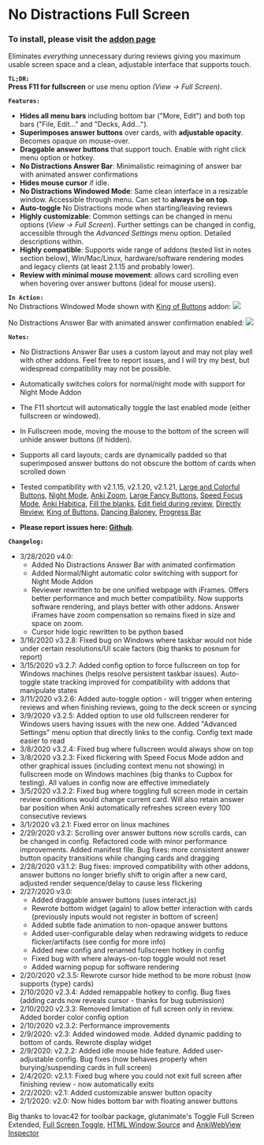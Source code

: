 # No Distractions Full Screen
### To install, please visit the <a href="https://ankiweb.net/shared/info/1049863218">addon page</a>

Eliminates <i>everything</i> unnecessary during reviews giving you maximum usable screen space and a clean, adjustable interface that supports touch.

<b><code>TL;DR:</code></b>  
<b>Press F11 for fullscreen</b> or use menu option <i>(View -&gt; Full Screen)</i>.

<b><code>Features:</code></b>
- <b>Hides all menu bars</b> including bottom bar ("More, Edit") and both top bars ("File, Edit..." and "Decks, Add...").
- <b>Superimposes answer buttons</b> over cards, with <b>adjustable opacity</b>. Becomes opaque on mouse-over.
- <b>Draggable answer buttons</b> that support touch. Enable with right click menu option or hotkey.
- <b>No Distractions Answer Bar</b>: Minimalistic reimagining of answer bar with animated answer confirmations
- <b>Hides mouse cursor</b> if idle.
- <b>No Distractions Windowed Mode</b>: Same clean interface in a resizable window. Accessible through menu. Can set to <b>always be on top</b>.
- <b>Auto-toggle</b> No Distractions mode when starting/leaving reviews
- <b>Highly customizable</b>: Common settings can be changed in menu options (<i>View -&gt; Full Screen</i>). Further settings can be changed in config, accessible through the <i>Advanced Settings</i> menu option. Detailed descriptions within.
- <b>Highly compatible</b>: Supports wide range of addons (tested list in notes section below), Win/Mac/Linux, hardware/software rendering modes and legacy clients (at least 2.1.15 and probably lower).
- <b>Review with minimal mouse movement</b>: allows card scrolling even when hovering over answer buttons (ideal for mouse users).

<b><code>In Action:</code></b>  
No Distractions Windowed Mode shown with <a href="https://ankiweb.net/shared/info/374005964" rel="nofollow">King of Buttons</a> addon:
<img src="https://i.ibb.co/44JKxCj/01kg-H1au5l.gif">

No Distractions Answer Bar with animated answer confirmation enabled:
<img src="https://i.ibb.co/p0YLTVS/HKASp-GFBt-W.gif">

<b><code>Notes:</code></b>  
- No Distractions Answer Bar uses a custom layout and may not play well with other addons. Feel free to report issues, and I will try my best, but widespread compatibility may not be possible.
- Automatically switches colors for normal/night mode with support for Night Mode Addon
- The F11 shortcut will automatically toggle the last enabled mode (either fullscreen or windowed).
- In Fullscreen mode, moving the mouse to the bottom of the screen will unhide answer buttons (if hidden).
- Supports all card layouts; cards are dynamically padded so that superimposed answer buttons do not obscure the bottom of cards when scrolled down
- Tested compatibility with v2.1.15, v2.1.20, v2.1.21, <a href="https://ankiweb.net/shared/info/1829090218" rel="nofollow">Large and Colorful Buttons</a>, <a href="https://ankiweb.net/shared/info/1496166067" rel="nofollow">Night Mode</a>, <a href="https://ankiweb.net/shared/info/538879081" rel="nofollow">Anki Zoom</a>, <a href="https://ankiweb.net/shared/info/1042429613" rel="nofollow">Large Fancy Buttons</a>, <a href="https://ankiweb.net/shared/info/1046608507" rel="nofollow">Speed Focus Mode</a>, <a href="https://ankiweb.net/shared/info/1758045507" rel="nofollow">Anki Habitica</a>, <a href="https://ankiweb.net/shared/info/1933645497" rel="nofollow">Fill the blanks</a>, <a href="https://ankiweb.net/shared/info/385888438" rel="nofollow">Edit field during review</a>, <a href="https://ankiweb.net/shared/info/1024346707" rel="nofollow">Directly Review</a>, <a href="https://ankiweb.net/shared/info/374005964" rel="nofollow">King of Buttons</a>, <a href="https://ankiweb.net/shared/info/378638814" rel="nofollow">Dancing Baloney</a>, <a href="https://ankiweb.net/shared/info/2091361802" rel="nofollow">Progress Bar</a>

- <b>Please report issues here: <a href="https://github.com/Quip13/No-Distractions-Full-Screen/issues" rel="nofollow">Github</a></b>.

<b><code>Changelog:</code></b>  
- 3/28/2020 v4.0:
  - Added No Distractions Answer Bar with animated confirmation
  - Added Normal/Night automatic color switching with support for Night Mode Addon
  - Reviewer rewritten to be one unified webpage with iFrames. Offers better performance and much better compatibility. Now supports software rendering, and plays better with other addons. Answer iFrames have zoom compensation so remains fixed in size and space on zoom.
  - Cursor hide logic rewritten to be python based  
- 3/16/2020 v3.2.8: Fixed bug on Windows where taskbar would not hide under certain resolutions/UI scale factors (big thanks to posnum for report)
- 3/15/2020 v3.2.7: Added config option to force fullscreen on top for Windows machines (helps resolve persistent taskbar issues). Auto-toggle state tracking improved for compatibility with addons that manipulate states
- 3/11/2020 v3.2.6: Added auto-toggle option - will trigger when entering reviews and when finishing reviews, going to the deck screen or syncing
- 3/9/2020 v3.2.5: Added option to use old fullscreen renderer for Windows users having issues with the new one. Added "Advanced Settings" menu option that directly links to the config. Config text made easier to read  
- 3/8/2020 v3.2.4: Fixed bug where fullscreen would always show on top  
- 3/8/2020 v3.2.3: Fixed flickering with Speed Focus Mode addon and other graphical issues (including context menu not showing) in fullscreen mode on Windows machines (big thanks to Cupbox for testing). All values in config now are effective immediately  
- 3/5/2020 v3.2.2: Fixed bug where toggling full screen mode in certain review conditions would change current card. Will also retain answer bar position when Anki automatically refreshes screen every 100 consecutive reviews  
- 3/1/2020 v3.2.1: Fixed error on linux machines  
- 2/29/2020 v3.2: Scrolling over answer buttons now scrolls cards, can be changed in config. Refactored code with minor performance improvements. Added manifest file. Bug fixes: more consistent answer button opacity transitions while changing cards and dragging  
- 2/28/2020 v3.1.2: Bug fixes: improved compatibility with other addons, answer buttons no longer briefly shift to origin after a new card, adjusted render sequence/delay to cause less flickering  
- 2/27/2020 v3.0:
  - Added draggable answer buttons (uses interact.js)
  - Rewrote bottom widget (again) to allow better interaction with cards (previously inputs would not register in bottom of screen)
  - Added subtle fade animation to non-opaque answer buttons
  - Added user-configurable delay when redrawing widgets to reduce flicker/artifacts (see config for more info)
  - Added new config and renamed fullscreen hotkey in config
  - Fixed bug with where always-on-top toggle would not reset
  - Added warning popup for software rendering
- 2/20/2020 v2.3.5: Rewrote cursor hide method to be more robust (now supports {type} cards)  
- 2/10/2020 v2.3.4: Added remappable hotkey to config. Bug fixes (adding cards now reveals cursor - thanks for bug submission)  
- 2/10/2020 v2.3.3: Removed limitation of full screen only in review. Added border color config option  
- 2/10/2020 v2.3.2: Performance improvements  
- 2/9/2020: v2.3: Added windowed mode. Added dynamic padding to bottom of cards. Rewrote display widget  
- 2/9/2020: v2.2.2: Added idle mouse hide feature. Added user-adjustable config. Bug fixes (now behaves properly when burying/suspending cards in full screen)  
- 2/4/2020: v2.1.1: Fixed bug where you could not exit full screen after finishing review - now automatically exits  
- 2/2/2020: v2.1: Added customizable answer button opacity  
- 2/1/2020: v2.0: Now hides bottom bar with floating answer buttons  

Big thanks to lovac42 for toolbar package, glutanimate's Toggle Full Screen Extended, <a href="https://ankiweb.net/shared/info/1612375712" rel="nofollow">Full Screen Toggle</a>, <a href="https://ankiweb.net/shared/info/1214415810" rel="nofollow">HTML Window Source</a> and <a href="https://ankiweb.net/shared/info/31746032" rel="nofollow">AnkiWebView Inspector</a>